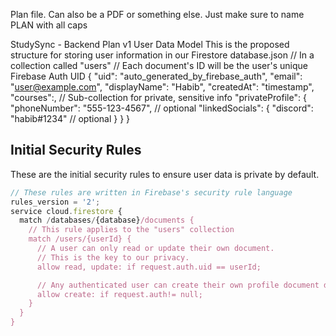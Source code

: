 Plan file. Can also be a PDF or something else. Just make sure to name PLAN with all caps

StudySync - Backend Plan v1
User Data Model
This is the proposed structure for storing user information in our Firestore database.json
// In a collection called "users"
// Each document's ID will be the user's unique Firebase Auth UID
{
"uid": "auto_generated_by_firebase_auth",
"email": "user@example.com",
"displayName": "Habib",
"createdAt": "timestamp",
"courses":,
// Sub-collection for private, sensitive info
"privateProfile": {
"phoneNumber": "555-123-4567", // optional
"linkedSocials": {
"discord": "habib#1234" // optional
}
}
}

## Initial Security Rules

These are the initial security rules to ensure user data is private by default.

```javascript
// These rules are written in Firebase's security rule language
rules_version = '2';
service cloud.firestore {
  match /databases/{database}/documents {
    // This rule applies to the "users" collection
    match /users/{userId} {
      // A user can only read or update their own document.
      // This is the key to our privacy.
      allow read, update: if request.auth.uid == userId;

      // Any authenticated user can create their own profile document during sign-up.
      allow create: if request.auth!= null;
    }
  }
}